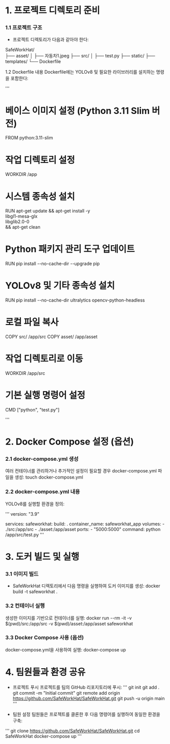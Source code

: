 # 1. 프로젝트 디렉토리 준비
### 1.1 프로젝트 구조
- 프로젝트 디렉토리가 다음과 같아야 한다:

SafeWorkHat/   
├── asset/
│   ├── 자동차1.jpeg
├── src/
│   ├── test.py
├── static/
├── templates/
└── Dockerfile

1.2 Dockerfile 내용
Dockerfile에는 YOLOv8 및 필요한 라이브러리를 설치하는 명령을 포함한다:

'''
# 베이스 이미지 설정 (Python 3.11 Slim 버전)
FROM python:3.11-slim

# 작업 디렉토리 설정
WORKDIR /app

# 시스템 종속성 설치
RUN apt-get update && apt-get install -y \
    libgl1-mesa-glx \
    libglib2.0-0 \
    && apt-get clean

# Python 패키지 관리 도구 업데이트
RUN pip install --no-cache-dir --upgrade pip

# YOLOv8 및 기타 종속성 설치
RUN pip install --no-cache-dir ultralytics opencv-python-headless

# 로컬 파일 복사
COPY src/ /app/src
COPY asset/ /app/asset

# 작업 디렉토리로 이동
WORKDIR /app/src

# 기본 실행 명령어 설정
CMD ["python", "test.py"]

'''

# 2. Docker Compose 설정 (옵션)
### 2.1 docker-compose.yml 생성
여러 컨테이너를 관리하거나 추가적인 설정이 필요할 경우 docker-compose.yml 파일을 생성: touch docker-compose.yml

### 2.2 docker-compose.yml 내용
YOLOv8를 실행할 환경을 정의:

'''
version: "3.9"

services:
  safeworkhat:
    build: .
    container_name: safeworkhat_app
    volumes:
      - ./src:/app/src
      - ./asset:/app/asset
    ports:
      - "5000:5000"
    command: python /app/src/test.py
'''

# 3. 도커 빌드 및 실행
### 3.1 이미지 빌드
- SafeWorkHat 디렉토리에서 다음 명령을 실행하여 도커 이미지를 생성: docker build -t safeworkhat .

### 3.2 컨테이너 실행
생성한 이미지를 기반으로 컨테이너를 실행: docker run --rm -it -v $(pwd)/src:/app/src -v $(pwd)/asset:/app/asset safeworkhat

### 3.3 Docker Compose 사용 (옵션)
docker-compose.yml을 사용하여 실행: docker-compose up

# 4. 팀원들과 환경 공유
- 프로젝트 푸시 프로젝트를 팀의 GitHub 리포지토리에 푸시:
'''
git init
git add .
git commit -m "Initial commit"
git remote add origin https://github.com/SafeWorkHat/SafeWorkHat.git
git push -u origin main
'''

- 팀원 설정 팀원들은 프로젝트를 클론한 후 다음 명령어를 실행하여 동일한 환경을 구축:

'''
git clone https://github.com/SafeWorkHat/SafeWorkHat.git
cd SafeWorkHat
docker-compose up
'''
